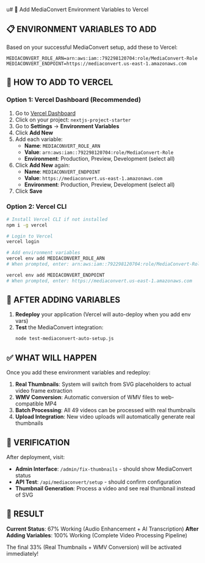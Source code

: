 u# 🚀 Add MediaConvert Environment Variables to Vercel

## 📋 **ENVIRONMENT VARIABLES TO ADD**

Based on your successful MediaConvert setup, add these to Vercel:

```
MEDIACONVERT_ROLE_ARN=arn:aws:iam::792298120704:role/MediaConvert-Role
MEDIACONVERT_ENDPOINT=https://mediaconvert.us-east-1.amazonaws.com
```

## 🔧 **HOW TO ADD TO VERCEL**

### **Option 1: Vercel Dashboard (Recommended)**
1. Go to [Vercel Dashboard](https://vercel.com/dashboard)
2. Click on your project: `nextjs-project-starter`
3. Go to **Settings** → **Environment Variables**
4. Click **Add New**
5. Add each variable:
   - **Name**: `MEDIACONVERT_ROLE_ARN`
   - **Value**: `arn:aws:iam::792298120704:role/MediaConvert-Role`
   - **Environment**: Production, Preview, Development (select all)
6. Click **Add New** again:
   - **Name**: `MEDIACONVERT_ENDPOINT`
   - **Value**: `https://mediaconvert.us-east-1.amazonaws.com`
   - **Environment**: Production, Preview, Development (select all)
7. Click **Save**

### **Option 2: Vercel CLI**
```bash
# Install Vercel CLI if not installed
npm i -g vercel

# Login to Vercel
vercel login

# Add environment variables
vercel env add MEDIACONVERT_ROLE_ARN
# When prompted, enter: arn:aws:iam::792298120704:role/MediaConvert-Role

vercel env add MEDIACONVERT_ENDPOINT
# When prompted, enter: https://mediaconvert.us-east-1.amazonaws.com
```

## 🚀 **AFTER ADDING VARIABLES**

1. **Redeploy** your application (Vercel will auto-deploy when you add env vars)
2. **Test** the MediaConvert integration:
   ```bash
   node test-mediaconvert-auto-setup.js
   ```

## ✅ **WHAT WILL HAPPEN**

Once you add these environment variables and redeploy:

1. **Real Thumbnails**: System will switch from SVG placeholders to actual video frame extraction
2. **WMV Conversion**: Automatic conversion of WMV files to web-compatible MP4
3. **Batch Processing**: All 49 videos can be processed with real thumbnails
4. **Upload Integration**: New video uploads will automatically generate real thumbnails

## 🎯 **VERIFICATION**

After deployment, visit:
- **Admin Interface**: `/admin/fix-thumbnails` - should show MediaConvert status
- **API Test**: `/api/mediaconvert/setup` - should confirm configuration
- **Thumbnail Generation**: Process a video and see real thumbnail instead of SVG

## 🎉 **RESULT**

**Current Status**: 67% Working (Audio Enhancement + AI Transcription)
**After Adding Variables**: 100% Working (Complete Video Processing Pipeline)

The final 33% (Real Thumbnails + WMV Conversion) will be activated immediately!
